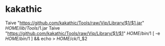 # kakathic
Taive "https://github.com/kakathic/Tools/raw/Vip/Library/$1/$1.jar" $HOME/lib/Tools/$1.jar
Taive "https://github.com/kakathic/Tools/raw/Vip/Library/$1/$1" $HOME/bin/$1
[ -e $HOME/bin/$1 ] && echo > $HOME/ck/$1_$2
